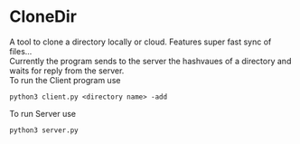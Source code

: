 # CloneDir
A tool to clone a directory locally or cloud. Features super fast sync of files...</br>
Currently the program sends to the server the hashvaues of a directory and waits for reply from the server.</br>
To run the Client program use 
```
python3 client.py <directory name> -add 
```
To run Server use 
```
python3 server.py 
```

